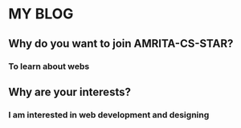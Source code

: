 # MY BLOG

## Why do you want to join AMRITA-CS-STAR?
### To learn about webs

## Why are your interests?
### I am interested in web development and designing

